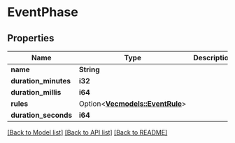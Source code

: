 # EventPhase

## Properties

Name | Type | Description | Notes
------------ | ------------- | ------------- | -------------
**name** | **String** |  | 
**duration_minutes** | **i32** |  | 
**duration_millis** | **i64** |  | 
**rules** | Option<[**Vec<models::EventRule>**](EventRule.md)> |  | [optional]
**duration_seconds** | **i64** |  | 

[[Back to Model list]](../README.md#documentation-for-models) [[Back to API list]](../README.md#documentation-for-api-endpoints) [[Back to README]](../README.md)


